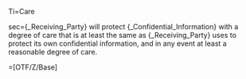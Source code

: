 Ti=Care

sec={_Receiving_Party} will protect {_Confidential_Information} with a degree of care that is at least the same as {_Receiving_Party} uses to protect its own confidential information, and in any event at least a reasonable degree of care.

=[OTF/Z/Base]
